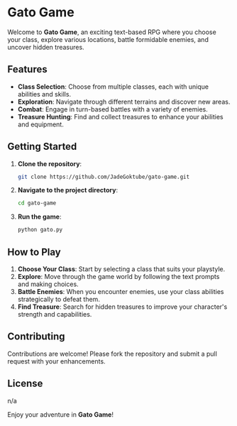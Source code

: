 # Gato Game

Welcome to **Gato Game**, an exciting text-based RPG where you choose your class, explore various locations, battle formidable enemies, and uncover hidden treasures.

## Features

- **Class Selection**: Choose from multiple classes, each with unique abilities and skills.
- **Exploration**: Navigate through different terrains and discover new areas.
- **Combat**: Engage in turn-based battles with a variety of enemies.
- **Treasure Hunting**: Find and collect treasures to enhance your abilities and equipment.

## Getting Started

1. **Clone the repository**:
   ```bash
   git clone https://github.com/JadeGoktube/gato-game.git
   ```
2. **Navigate to the project directory**:
   ```bash
   cd gato-game
   ```
3. **Run the game**:
   ```bash
   python gato.py
   ```

## How to Play

1. **Choose Your Class**: Start by selecting a class that suits your playstyle.
2. **Explore**: Move through the game world by following the text prompts and making choices.
3. **Battle Enemies**: When you encounter enemies, use your class abilities strategically to defeat them.
4. **Find Treasure**: Search for hidden treasures to improve your character's strength and capabilities.

## Contributing

Contributions are welcome! Please fork the repository and submit a pull request with your enhancements.

## License

n/a

Enjoy your adventure in **Gato Game**!
